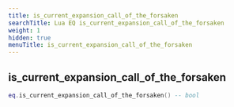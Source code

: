 ```yaml
---
title: is_current_expansion_call_of_the_forsaken
searchTitle: Lua EQ is_current_expansion_call_of_the_forsaken
weight: 1
hidden: true
menuTitle: is_current_expansion_call_of_the_forsaken
---
```

## is_current_expansion_call_of_the_forsaken
```lua
eq.is_current_expansion_call_of_the_forsaken() -- bool
```